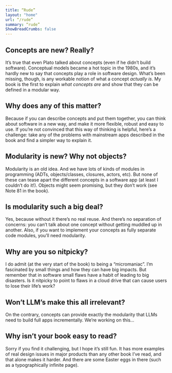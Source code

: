 ```yaml
---
title: “Rude”
layout: "home"
url: “/rude”
summary: “rude”
ShowBreadCrumbs: false
---
```


## Concepts are new? Really?

It’s true that even Plato talked about concepts (even if he didn’t build software). Conceptual models became a hot topic in the 1980s, and it’s hardly new to say that concepts play a role in software design. What’s been missing, though, is any workable notion of what a concept *actually is*. My book is the first to explain *what concepts are* and show that they can be defined in a modular way.

## Why does any of this matter?
Because if you can describe concepts and put them together, you can think about software in a new way, and make it more flexible, robust and easy to use. If you’re not convinced that this way of thinking is helpful, here’s a challenge: take any of the problems with mainstream apps described in the book and find a simpler way to explain it. 

## Modularity is new? Why not objects?
Modularity is an old idea. And we have lots of kinds of modules in programming (ADTs, objects/classes, closures, actors, etc). But none of these can tease apart the different concepts in a software app (at least I couldn’t do it!). Objects might seem promising, but they don’t work (see Note 81 in the book). 

## Is modularity such a big deal?
Yes, because without it there’s no real reuse. And there’s no separation of concerns: you can’t talk about one concept without getting muddled up in another. Also, if you want to implement your concepts as fully separate code modules, you’ll need modularity.

## Why are you so nitpicky?

I do admit (at the very start of the book) to being a “micromaniac”. I’m fascinated by small things and how they can have big impacts. But remember that in software small flaws have a habit of leading to big disasters. Is it nitpicky to point to flaws in a cloud drive that can cause users to lose their life’s work?

## Won’t LLM’s make this all irrelevant?
On the contrary, concepts can provide exactly the modularity that LLMs need to build full apps incrementally. We’re working on this...

## Why isn’t your book easy to read?
Sorry if you find it challenging, but I hope it’s still fun. It has more examples of real design issues in major products than any other book I’ve read, and that alone makes it harder. And there are some Easter eggs in there (such as a typographically infinite page).